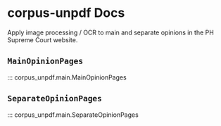 # corpus-unpdf Docs

Apply image processing / OCR to main and separate opinions in the PH Supreme Court website.

## `MainOpinionPages`

::: corpus_unpdf.main.MainOpinionPages

## `SeparateOpinionPages`

::: corpus_unpdf.main.SeparateOpinionPages
